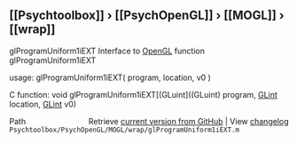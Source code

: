 ## [[Psychtoolbox]] &#8250; [[PsychOpenGL]] &#8250; [[MOGL]] &#8250; [[wrap]]

glProgramUniform1iEXT  Interface to [OpenGL](OpenGL) function glProgramUniform1iEXT  
  
usage:  glProgramUniform1iEXT( program, location, v0 )  
  
C function:  void glProgramUniform1iEXT[(GLuint]((GLuint) program, [GLint](GLint) location, [GLint](GLint) v0)  




<div class="code_header" style="text-align:right;">
  <span style="float:left;">Path&nbsp;&nbsp;</span> <span class="counter">Retrieve <a href=
  "https://raw.github.com/Psychtoolbox-3/Psychtoolbox-3/beta/Psychtoolbox/PsychOpenGL/MOGL/wrap/glProgramUniform1iEXT.m">current version from GitHub</a> | View <a href=
  "https://github.com/Psychtoolbox-3/Psychtoolbox-3/commits/beta/Psychtoolbox/PsychOpenGL/MOGL/wrap/glProgramUniform1iEXT.m">changelog</a></span>
</div>
<div class="code">
  <code>Psychtoolbox/PsychOpenGL/MOGL/wrap/glProgramUniform1iEXT.m</code>
</div>

